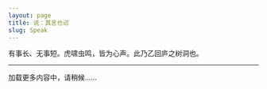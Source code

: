 ```yaml
---
layout: page
title: 说：其言也讱
slug: Speak
---
```

<div class="prelude">
有事长、无事短。虎啸虫鸣，皆为心声。此乃乙回庐之树洞也。
</div>
<hr/>
<div class="sayings">
<div class="load">
</div>
</div>
<a id="next">加载更多内容中，请稍候……</a>

<script>
    var urls=new Array();
    {% for post in site.categories['说']  %}
    {% if post.url %}
    urls[urls.length]="{{ post.url }}";
    {% endif %}
    {% endfor %}
    var index = 0;
    if(urls.length>0){
       $('#next').attr('href',urls[0]);
   }else{
       $('#next').html('未发现更多内容');
   }

   fetchingContent = false;    
   window.onscroll = handleSaying;
   $(document).ready(function(){
    handleSaying();
   });</script>


